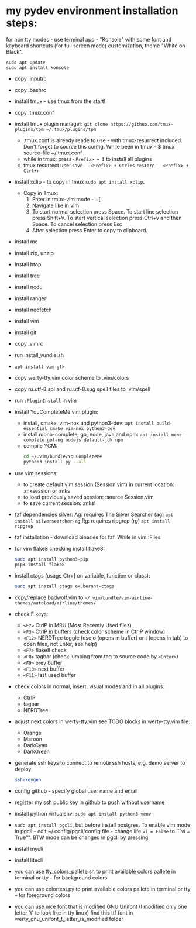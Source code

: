 my pydev environment installation steps:
========================================

for non tty modes - use terminal app - "Konsole" with some font and keyboard shortcuts (for full screen mode) customization, theme "White on Black".
```
sudo apt update
sudo apt install konsole
```
- copy .inputrc
- copy .bashrc
- install tmux - use tmux from the start!
- copy .tmux.conf
- install tmux plugin manager: ```git clone https://github.com/tmux-plugins/tpm ~/.tmux/plugins/tpm```
	- .tmux.conf is already reade to use - with tmux-resurrect included. Don't forget to source this config. While been in tmux - $ tmux source-file ~/.tmux.conf
	- while in tmux: press ```<Prefix> + I``` to install all plugins
	- tmux resurrect use:   ```save - <Prefix> + Ctrl+s```
				```restore - <Prefix> + Ctrl+r```
- install xclip - to copy in tmux ```sudo apt install xclip```.
	- Copy in Tmux:
		1. Enter in tmux-vim mode - <Prefix>+[
		2. Navigate like in vim
		3. To start normal selection press Space. To start line selection press Shift+V. To start vertical selection press Ctrl+v and then Space. To cancel selection press Esc
		4. After selection press Enter to copy to clipboard.

- install mc
- install zip, unzip
- install htop
- install tree
- install ncdu
- install ranger
- install neofetch
- install vim
- install git
- copy .vimrc
- run install_vundle.sh
- `apt install vim-gtk`
- copy werty-tty.vim color scheme to .vim/colors
- copy ru.utf-8.spl and ru.utf-8.sug spell files to .vim/spell
- run `:PluginInstall` in vim
- install YouCompleteMe vim plugin:
	- install, cmake, vim-nox and python3-dev:
	  	`apt install build-essential cmake vim-nox python3-dev`
	- install mono-complete, go, node, java and npm:
	  	`apt install mono-complete golang nodejs default-jdk npm`
	- compile YCM:
		```sh
	 	cd ~/.vim/bundle/YouCompleteMe
		python3 install.py --all
		```
- use vim sessions:
	- to create default vim session (Session.vim) in current location: :mksession or :mks
	- to load previously saved session: :source Session.vim
	- to save current session: :mks!
- fzf dependencies silver:
	Ag: requires The Silver Searcher (ag)
		`apt install silversearcher-ag`
	Rg: requires ripgrep (rg)
		`apt install ripgrep`

- fzf installation - download binaries for fzf. While in vim :Files

- for vim flake8 checking install flake8:
	```sh
	sudo apt install python3-pip
	pip3 install flake8
	```
- install ctags (usage Ctr+] on variable, function or class):
	```sh
	sudo apt install ctags exuberant-ctags
	```
- copy/replace badwolf.vim to
	`~/.vim/bundle/vim-airline-themes/autoload/airline/themes/`

- check F keys:
	- `<F2>` CtrlP in MRU (Most Recently Used files)
	- `<F3>` CtrlP in buffers (check color scheme in CtrlP window)
	- `<F12>` NERDTree toggle (use o (opens in buffer) or t (opens in tab)
		 to open files, not Enter, see help)
	- `<F7>` flake8 check
	- `<F8>` tagbar (check jumping from tag to source code by `<Enter>`)
	- `<F9>` prev buffer
	- `<F10>` next buffer
	- `<F11>` last used buffer
- check colors in normal, insert, visual modes and in all plugins:
	- CtrlP
	- tagbar
	- NERDTree
- adjust next colors in werty-tty.vim see TODO blocks in werty-tty.vim file:
	- Orange
	- Maroon
	- DarkCyan
	- DarkGreen


- generate ssh keys to connect to remote ssh hosts, e.g. demo server to deploy
	```sh
  	ssh-keygen
	```
- config github - specify global user name and email
- register my ssh public key in github to push without username
- install python virtualenv: ```sudo apt install python3-venv```
- ```sudo apt install pgcli```, but before install postgres. To enable vim mode in pgcli - edit ~/.config/pgcli/config file - change life ```vi = False``` to ```vi = True'''. BTW mode can be changed in pgcli by pressing <F4>
- install mycli
- install litecli
- you can use tty_colors_pallete.sh to print available colors pallete in terminal or tty - for background colors
- you can use colortest.py to print available colors pallete in terminal or tty - for foreground colors
- you can use nice font that is modified GNU Unifont (I modified only one letter 't' to look like in tty linux) find this ttf font in werty_gnu_unifont_t_letter_is_modified folder



